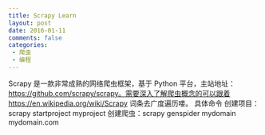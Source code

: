 ```yaml
---
title: Scrapy Learn
layout: post
date: 2016-01-11
comments: false
categories:
 - 爬虫
 - 编程
---
```

Scrapy 是一款非常成熟的网络爬虫框架，基于 Python 平台，主站地址：https://github.com/scrapy/scrapy。需要深入了解爬虫概念的可以跟着 https://en.wikipedia.org/wiki/Scrapy 词条去广度遍历喽。
具体命令
	创建项目：scrapy startproject myproject
	创建爬虫：scrapy genspider mydomain mydomain.com
        
